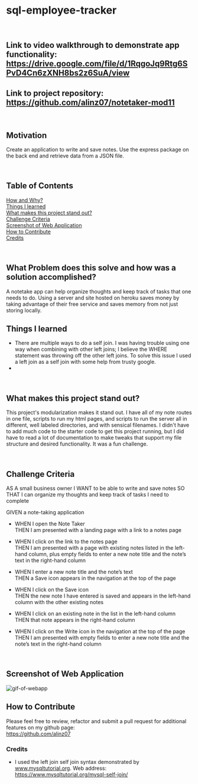# sql-employee-tracker
<br/>

## **Link** to video walkthrough to demonstrate app functionality: https://drive.google.com/file/d/1RqgoJq9Rtg6SPvD4Cn6zXNH8bs2z6SuA/view 
## **Link** to project repository: https://github.com/alinz07/notetaker-mod11 
<br/>

## **Motivation**
Create an application to write and save notes. Use the express package on the back end and retrieve data from a JSON file.

<br/>

## **Table of Contents**
[How and Why?](#what-problem-does-this-solve-and-how-was-a-solution-accomplished) <br/>
[Things I learned](#things-i-learned) <br/>
[What makes this project stand out?](#what-makes-this-project-stand-out) <br/>
[Challenge Criteria](#challenge-criteria)<br/>
[Screenshot of Web Application](#screenshot-of-web-application)<br/>
[How to Contribute](#how-to-contribute)<br/>
[Credits](#credits)<br/>
  
<br/>

## **What Problem does this solve and how was a solution accomplished?**
A notetake app can help organize thoughts and keep track of tasks that one needs to do. Using a server and site hosted on heroku saves money by taking advantage of their free service and saves memory from not just storing locally.
<br/>

## **Things I learned**
* There are multiple ways to do a self join. I was having trouble using one way when combining with other left joins; I believe the WHERE statement was throwing off the other left joins. To solve this issue I used a left join as a self join with some help from trusty google.
* 
<br/>

## **What makes this project stand out?**
This project's modularization makes it stand out. I have all of my note routes in one file, scripts to run my html pages, and scripts to run the server all in different, well labeled directories, and with sensical filenames. I didn't have to add much code to the starter code to get this project running, but I did have to read a lot of documentation to make tweaks that support my file structure and desired functionality. It was a fun challenge.

<br/>

## **Challenge Criteria**
AS A small business owner
I WANT to be able to write and save notes
SO THAT I can organize my thoughts and keep track of tasks I need to complete

GIVEN a note-taking application<br/>

* WHEN I open the Note Taker<br/>
THEN I am presented with a landing page with a link to a notes page

* WHEN I click on the link to the notes page<br/>
THEN I am presented with a page with existing notes listed in the left-hand column, plus empty fields to enter a new note title and the note’s text in the right-hand column

* WHEN I enter a new note title and the note’s text<br/>
THEN a Save icon appears in the navigation at the top of the page

* WHEN I click on the Save icon<br/>
THEN the new note I have entered is saved and appears in the left-hand column with the other existing notes

* WHEN I click on an existing note in the list in the left-hand column<br/>
THEN that note appears in the right-hand column

* WHEN I click on the Write icon in the navigation at the top of the page<br/>
THEN I am presented with empty fields to enter a new note title and the note’s text in the right-hand column
<br/>

## **Screenshot of Web Application**
![gif-of-webapp](./Develop/public/assets/challenge-11.gif)
<br/>

## **How to Contribute**
Please feel free to review, refactor and submit a pull request for additional features on my github page: <br/>
https://github.com/alinz07 

### **Credits**
* I used the left join self join syntax demonstrated by www.mysqltutorial.org. Web address: https://www.mysqltutorial.org/mysql-self-join/ 

